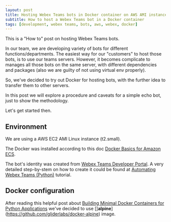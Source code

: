 ```yaml
---
layout: post
title: Hosting Webex Teams bots in Docker container on AWS AMI instance
subtitle: How to host a Webex Teams bot in a Docker container
tags: [development, webex teams, bots, aws, webex, docker]
---
```


This is a "How to" post on hosting Webex Teams bots.

In our team, we are developing variety of bots for different functions/departments. The easiest way for our "customers" to host those bots, is to use our teams servers. However, it becomes complicate to manages all those bots on the same server, with different dependencies and packages (also we are guilty of not using virtual env properly).

So, we've decided to try out Docker for hosting bots, with the further idea to transfer them to other servers.

In this post we will explore a procedure and caveats for a simple echo bot, just to show the methodology.

Let's get started then.

## Environment

We are using a AWS EC2 AMI Linux instance (t2.small).

The Docker was installed according to this doc [Docker Basics for Amazon ECS](https://docs.aws.amazon.com/AmazonECS/latest/developerguide/docker-basics.html).

The bot's identity was created from [Webex Teams Developer Portal](https://developer.webex.com/apps.html). A very detailed step-by-stem on how to create it could be found at [Automating Webex Teams (Python)](https://learninglabs.cisco.com/tracks/collab-cloud/automating-spark-appdev/collab-spark-overview-rest/step/1) tutorial.

## Docker configuration

After reading this helpful post about [Building Minimal Docker Containers for Python Applications](https://blog.realkinetic.com/building-minimal-docker-containers-for-python-applications-37d0272c52f3) we've decided to use []**alpine**](https://github.com/gliderlabs/docker-alpine) image.
